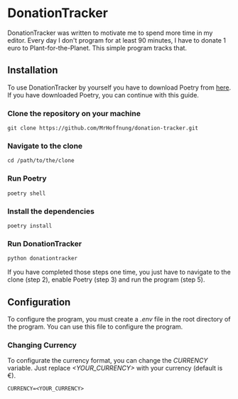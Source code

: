 # DonationTracker
DonationTracker was written to motivate me to spend more time in my editor. Every day I don't program for at least 90 minutes, I have to donate 1 euro to Plant-for-the-Planet. This simple program tracks that.

## Installation
To use DonationTracker by yourself you have to download Poetry from [here](https://python-poetry.org/docs/#installing-with-the-official-installer). If you have  downloaded Poetry, you can continue with this guide.

### Clone the repository on your machine 
```shell
git clone https://github.com/MrHoffnung/donation-tracker.git
```

### Navigate to the clone
```shell
cd /path/to/the/clone
```

### Run Poetry
```shell
poetry shell
```

### Install the dependencies
```shell
poetry install
```

### Run DonationTracker
```python
python donationtracker
```

If you have completed those steps one time, you just have to navigate to the clone (step 2), enable Poetry (step 3) and run the program (step 5).

## Configuration
To configure the program, you must create a <i>.env</i> file in the root directory of the program. You can use this file to configure the program.

### Changing Currency
To configurate the currency format, you can change the <i>CURRENCY</i> variable. Just replace <i><YOUR_CURRENCY></i> with your currency (default is €).
```
CURRENCY=<YOUR_CURRENCY>
```
